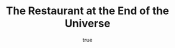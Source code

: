 ---
title: "The Restaurant at the End of the Universe"
bookCover: "/assets/book-covers/the-restaurant-at-the-end-of-the-universe.jpg"
slug: "the-restaurant-at-the-end-of-the-universe"
bookAuthor: "Douglas Adams"
rating: 10
amazonLink: ""
author:
  name: Rico Trebeljahr
  picture: "/assets/blog/profile.jpeg"
---